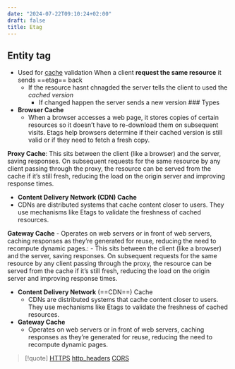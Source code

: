```yaml
---
date: "2024-07-22T09:10:24+02:00"
draft: false
title: Etag
---
```


## Entity tag

-   Used for [cache](/nixos/cache) validation When a client
    **request the same resource** it sends ==etag== back
    -   If the resource hasnt chnagded the server tells the client to
        used the *cached version*
        -   If changed happen the server sends a new version ### Types
-   **Browser Cache**
    -   When a browser accesses a web page, it stores copies of certain
        resources so it doesn’t have to re-download them on subsequent
        visits. Etags help browsers determine if their cached version is
        still valid or if they need to fetch a fresh copy.

**Proxy Cache**: This sits between the client (like a browser) and the
server, saving responses. On subsequent requests for the same resource
by any client passing through the proxy, the resource can be served from
the cache if it’s still fresh, reducing the load on the origin server
and improving response times.

-   **Content Delivery Network (CDN) Cache**
-   CDNs are distributed systems that cache content closer to users.
    They use mechanisms like Etags to validate the freshness of cached
    resources.

**Gateway Cache** - Operates on web servers or in front of web servers,
caching responses as they’re generated for reuse, reducing the need to
recompute dynamic pages.: - This sits between the client (like a
browser) and the server, saving responses. On subsequent requests for
the same resource by any client passing through the proxy, the resource
can be served from the cache if it’s still fresh, reducing the load on
the origin server and improving response times.

-   **Content Delivery Network** (==CDN==) Cache
    -   CDNs are distributed systems that cache content closer to users.
        They use mechanisms like Etags to validate the freshness of
        cached resources.
-   **Gateway Cache**
    -   Operates on web servers or in front of web servers, caching
        responses as they’re generated for reuse, reducing the need to
        recompute dynamic pages.

> \[!quote\] [HTTPS](/protocols/HTTPS)
> [http_headers](/http_headers) [CORS](/CORS)
